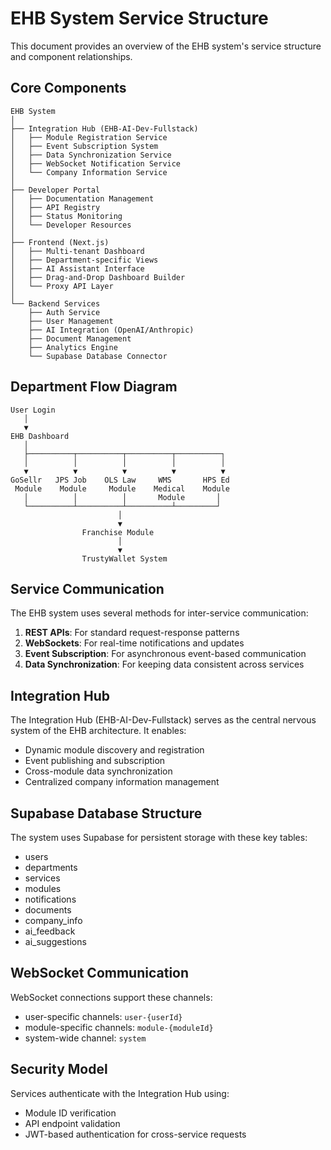 # EHB System Service Structure

This document provides an overview of the EHB system's service structure and component relationships.

## Core Components

```
EHB System
│
├── Integration Hub (EHB-AI-Dev-Fullstack)
│   ├── Module Registration Service
│   ├── Event Subscription System
│   ├── Data Synchronization Service
│   ├── WebSocket Notification Service
│   └── Company Information Service
│
├── Developer Portal
│   ├── Documentation Management
│   ├── API Registry
│   ├── Status Monitoring
│   └── Developer Resources
│
├── Frontend (Next.js)
│   ├── Multi-tenant Dashboard
│   ├── Department-specific Views
│   ├── AI Assistant Interface
│   ├── Drag-and-Drop Dashboard Builder
│   └── Proxy API Layer
│
└── Backend Services
    ├── Auth Service
    ├── User Management
    ├── AI Integration (OpenAI/Anthropic)
    ├── Document Management
    ├── Analytics Engine
    └── Supabase Database Connector
```

## Department Flow Diagram

```
User Login
   │
   ▼
EHB Dashboard
   │
   ├──────────┬──────────┬──────────┬──────────┐
   │          │          │          │          │
   ▼          ▼          ▼          ▼          ▼
GoSellr   JPS Job    OLS Law     WMS       HPS Ed
 Module    Module     Module    Medical    Module
   │          │          │       Module       │
   └──────────┴──────────┴──────────┴─────────┘
                        │
                        ▼
                Franchise Module
                        │
                        ▼
                TrustyWallet System
```

## Service Communication

The EHB system uses several methods for inter-service communication:

1. **REST APIs**: For standard request-response patterns
2. **WebSockets**: For real-time notifications and updates
3. **Event Subscription**: For asynchronous event-based communication
4. **Data Synchronization**: For keeping data consistent across services

## Integration Hub

The Integration Hub (EHB-AI-Dev-Fullstack) serves as the central nervous system of the EHB architecture. It enables:

- Dynamic module discovery and registration
- Event publishing and subscription
- Cross-module data synchronization
- Centralized company information management

## Supabase Database Structure

The system uses Supabase for persistent storage with these key tables:

- users
- departments
- services
- modules
- notifications
- documents
- company_info
- ai_feedback
- ai_suggestions

## WebSocket Communication

WebSocket connections support these channels:

- user-specific channels: `user-{userId}`
- module-specific channels: `module-{moduleId}`
- system-wide channel: `system`

## Security Model

Services authenticate with the Integration Hub using:

- Module ID verification
- API endpoint validation
- JWT-based authentication for cross-service requests